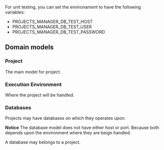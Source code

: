 For unit testing, you can set the environament to have the following variables:

* PROJECTS_MANAGER_DB_TEST_HOST
* PROJECTS_MANAGER_DB_TEST_USER
* PROJECTS_MANAGER_DB_TEST_PASSWORD

## Domain models

### Project

The main model for project.

### Execution Environment

Where the project will be handled.

### Databases

Projects may have databases on which they operates upon.

**Notice** The database model does not have either host or port. Because both depends upon the environment where they are beign handled.

A database may belongs to a project.
